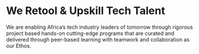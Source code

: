 # We Retool & Upskill Tech Talent
We are enabling Africa’s tech industry leaders of tomorrow through rigorous project based hands-on cutting-edge programs that are curated and delivered through peer-based learning with teamwork and collaboration as our Ethos.
